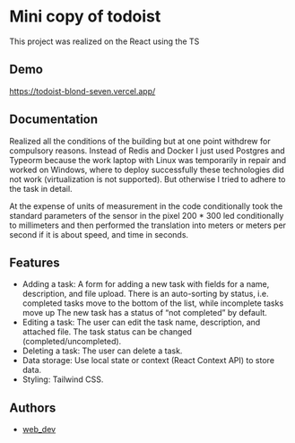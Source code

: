 # Mini copy of todoist

This project was realized on the React using the TS

## Demo

https://todoist-blond-seven.vercel.app/

## Documentation
Realized all the conditions of the building but at one point withdrew for compulsory reasons. Instead of Redis and Docker I just used Postgres and Typeorm because the work laptop with Linux was temporarily in repair and worked on Windows, where to deploy successfully these technologies did not work (virtualization is not supported). But otherwise I tried to adhere to the task in detail. 

At the expense of units of measurement in the code conditionally took the standard parameters of the sensor in the pixel 200 * 300 led conditionally to millimeters and then performed the translation into meters or meters per second if it is about speed, and time in seconds.


## Features

- Adding a task:
    A form for adding a new task with fields for a name, description, and file upload. There is an auto-sorting by status, i.e. completed tasks move to the bottom of the list, while incomplete tasks move up
    The new task has a status of “not completed” by default.
- Editing a task:
    The user can edit the task name, description, and attached file.
    The task status can be changed (completed/uncompleted).
- Deleting a task:
    The user can delete a task.
- Data storage:
    Use local state or context (React Context API) to store data.
- Styling:
   Tailwind CSS.


## Authors

- [web_dev](https://github.com/Georgiy-777)

